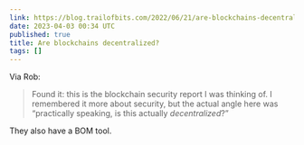 ```yaml
---
link: https://blog.trailofbits.com/2022/06/21/are-blockchains-decentralized/
date: 2023-04-03 00:34 UTC
published: true
title: Are blockchains decentralized?
tags: []
---
```


Via Rob:

> Found it: this is the blockchain security report I was thinking of. I remembered it more about security, but the actual angle here was “practically speaking, is this actually *decentralized*?”

They also have a BOM tool.
